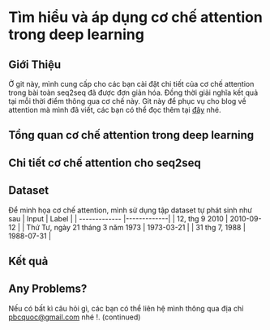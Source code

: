 # Tìm hiểu và áp dụng cơ chế attention trong deep learning
## Giới Thiệu
Ở git này, mình cung cấp cho các bạn cài đặt chi tiết của cơ chế attention trong bài toàn seq2seq đã được đơn giản hóa. Đồng thời giải nghĩa kết quả tại mỗi thời điểm thông qua cơ chế này. Git này để phục vụ cho blog về attention mà mình đã viết, các bạn có thể đọc thêm tại [đây](https://pbcquoc.github.io/attention/) nhé.
## Tổng quan cơ chế attention trong deep learning

## Chi tiết cơ chế attention cho seq2seq
## Dataset
Để minh họa cơ chế attention, mình sử dụng tập dataset tự phát sinh như sau
| Input        | Label           |
| ------------- |-------------|
| 12, thg 9 2010      | 2010-09-12 |
| Thứ Tư, ngày 21 tháng 3 năm 1973      | 1973-03-21      |
| 31 thg 7, 1988 | 1988-07-31      |
## Kết quả
## Any Problems?
Nếu có bất kì câu hỏi gì, các bạn có thể liên hệ mình thông qua địa chỉ pbcquoc@gmail.com nhé !.
(continued)

